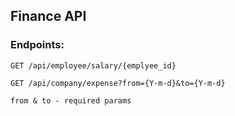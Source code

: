 ## Finance API

### Endpoints:
```
GET /api/employee/salary/{emplyee_id}
```
```
GET /api/company/expense?from={Y-m-d}&to={Y-m-d}

from & to - required params
```
